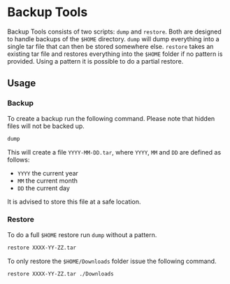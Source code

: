# Backup Tools
Backup Tools consists of two scripts: `dump` and `restore`.
Both are designed to handle backups of the `$HOME` directory.
`dump` will dump everything into a single tar file that can
then be stored somewhere else. `restore` takes an existing
tar file and restores everything into the `$HOME` folder if
no pattern is provided. Using a pattern it is possible to do
a partial restore.

## Usage

### Backup
To create a backup run the following command. Please note
that hidden files will not be backed up.
```sh
dump
```
This will create a file `YYYY-MM-DD.tar`, where `YYYY`, `MM`
and `DD` are defined as follows:
- `YYYY` the current year
- `MM` the current month
- `DD` the current day

It is advised to store this file at a safe location.

### Restore
To do a full `$HOME` restore run `dump` without a pattern.
```sh
restore XXXX-YY-ZZ.tar
```

To only restore the `$HOME/Downloads` folder issue the 
following command.
```sh
restore XXXX-YY-ZZ.tar ./Downloads
```

